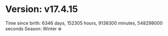 # Version: v17.4.15
Time since birth: 6346 days, 152305 hours, 9138300 minutes, 548298000 seconds
Season: Winter ❄️
